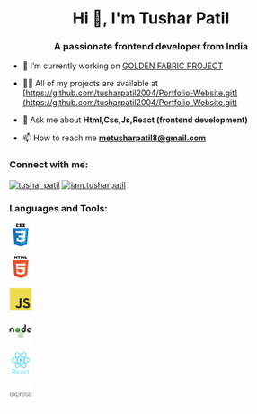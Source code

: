 <h1 align="center">Hi 👋, I'm Tushar Patil</h1>
<h3 align="center">A passionate frontend developer from India</h3>

- 🔭 I’m currently working on [GOLDEN FABRIC PROJECT](https://github.com/tusharpatil2004/Golden-Fabric-Project.git)

- 👨‍💻 All of my projects are available at [https://github.com/tusharpatil2004/Portfolio-Website.git](https://github.com/tusharpatil2004/Portfolio-Website.git)

- 💬 Ask me about **Html,Css,Js,React (frontend development)**

- 📫 How to reach me **metusharpatil8@gmail.com**

<h3 align="left">Connect with me:</h3>
<p align="left">
<a href="https://www.linkedin.com/in/tushar-patil-b51207277/" target="blank"><img align="center" src="https://raw.githubusercontent.com/rahuldkjain/github-profile-readme-generator/master/src/images/icons/Social/linked-in-alt.svg" alt="tushar patil" height="30" width="40" /></a>
<a href="https://instagram.com/iam.tusharpatil" target="blank"><img align="center" src="https://raw.githubusercontent.com/rahuldkjain/github-profile-readme-generator/master/src/images/icons/Social/instagram.svg" alt="iam.tusharpatil" height="30" width="40" /></a>
</p>

<h3 align="left">Languages and Tools:</h3>
<p align="left">
  <a href="https://www.w3schools.com/css/" target="_blank" rel="noreferrer"> <img src="https://raw.githubusercontent.com/devicons/devicon/master/icons/css3/css3-original-wordmark.svg" alt="css3" width="40" height="40"/> </a> 
  
  <a href="https://www.w3.org/html/" target="_blank" rel="noreferrer"> <img src="https://raw.githubusercontent.com/devicons/devicon/master/icons/html5/html5-original-wordmark.svg" alt="html5" width="40" height="40"/> </a>
  
  <a href="https://developer.mozilla.org/en-US/docs/Web/JavaScript" target="_blank" rel="noreferrer"> 
  <img src="https://raw.githubusercontent.com/devicons/devicon/master/icons/javascript/javascript-original.svg" alt="javascript" width="40" height="40"/> </a> 
  
  <a href="https://nodejs.org" target="_blank" rel="noreferrer"> <img src="https://raw.githubusercontent.com/devicons/devicon/master/icons/nodejs/nodejs-original-wordmark.svg" alt="nodejs" width="40" height="40"/> </a> 

  <a href="https://reactjs.org/" target="_blank" rel="noreferrer"> <img src="https://raw.githubusercontent.com/devicons/devicon/master/icons/react/react-original-wordmark.svg" alt="react" width="40" height="40"/> </a> 

<a href="https://expressjs.com" target="_blank" rel="noreferrer"> <img src="https://raw.githubusercontent.com/devicons/devicon/master/icons/express/express-original-wordmark.svg" alt="express" width="40" height="40"/> </a>
</p>







